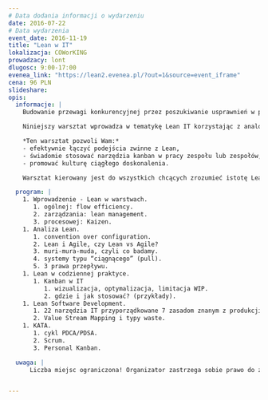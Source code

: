 ```yaml
---
# Data dodania informacji o wydarzeniu
date: 2016-07-22
# Data wydarzenia
event_date: 2016-11-19
title: "Lean w IT"
lokalizacja: COWorKING
prowadzacy: lont
dlugosc: 9:00-17:00
evenea_link: "https://lean2.evenea.pl/?out=1&source=event_iframe"
cena: 96 PLN
slideshare:
opis:
  informacje: |
    Budowanie przewagi konkurencyjnej przez poszukiwanie usprawnień w produkcji oprogramowania wymaga nie tylko zwinności, ale wyszczuplania procesu. Doświadczenia z podejściem Lean’owym mają dużo dłuższą historię, niż metody Agile i są ich inspiracją.

    Niniejszy warsztat wprowadza w tematykę Lean IT korzystając z analogii do procesu przemysłowego, czy usługowego. Omawia elementy analizy leanowej na uniwersalnym przykładzie wytwarzania oprogramowania, dając praktyczne wskazówki do wykorzystania we własnym środowisku.

    *Ten warsztat pozwoli Wam:*
    - efektywnie łączyć podejścia zwinne z Lean,
    - świadomie stosować narzędzia kanban w pracy zespołu lub zespołów,
    - promować kulturę ciągłego doskonalenia.

    Warsztat kierowany jest do wszystkich chcących zrozumieć istotę Lean w IT, ze szczególnym wyróżnieniem metody Kanban. Wymagane jest choć minimalne doświadczenie w pracy z produktami IT - zapraszam developerów i menedżerów. Uczestnicy nie będą korzystali ze sprzętu komputerowego.

  program: |
    1. Wprowadzenie - Lean w warstwach.
       1. ogólnej: flow efficiency.
       2. zarządzania: lean management.
       3. procesowej: Kaizen.
    1. Analiza Lean.
       1. convention over configuration.
       2. Lean i Agile, czy Lean vs Agile?
       3. muri-mura-muda, czyli co badamy.
       4. systemy typu “ciągnącego” (pull).
       5. 3 prawa przepływu.
    1. Lean w codziennej praktyce.
       1. Kanban w IT
          1. wizualizacja, optymalizacja, limitacja WIP.
          2. gdzie i jak stosować? (przykłady).
    1. Lean Software Development.
       1. 22 narzędzia IT przyporządkowane 7 zasadom znanym z produkcji.
       2. Value Stream Mapping i typy waste.
    1. KATA.
       1. cykl PDCA/PDSA.
       2. Scrum.
       3. Personal Kanban.

  uwaga: |
      Liczba miejsc ograniczona! Organizator zastrzega sobie prawo do zmiany lokalizacji wydarzenia oraz jego odwołania w przypadku niezgłoszenia się minimalnej liczby uczestników.


---
```

